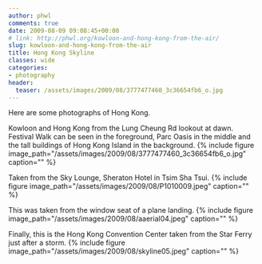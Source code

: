 ```yaml
---
author: phwl
comments: true
date: 2009-08-09 09:08:45+00:00
# link: http://phwl.org/kowloon-and-hong-kong-from-the-air/
slug: kowloon-and-hong-kong-from-the-air
title: Hong Kong Skyline
classes: wide
categories:
- photography
header:
  teaser: /assets/images/2009/08/3777477460_3c36654fb6_o.jpg
---
```


Here are some photographs of Hong Kong.

Kowloon and Hong Kong from the Lung Cheung Rd lookout at dawn. Festival Walk can be seen in the foreground, Parc Oasis in the middle and the tall buildings of Hong Kong Island in the background.
{% include figure image_path="/assets/images/2009/08/3777477460_3c36654fb6_o.jpg" caption="" %}
<!-- more -->
Taken from the Sky Lounge, Sheraton Hotel in Tsim Sha Tsui.
{% include figure image_path="/assets/images/2009/08/P1010009.jpeg" caption="" %}

This was taken from the window seat of a plane landing.
{% include figure image_path="/assets/images/2009/08/aaerial04.jpeg" caption="" %}

Finally, this is the Hong Kong Convention Center taken from the Star Ferry just after a storm.
{% include figure image_path="/assets/images/2009/08/skyline05.jpeg" caption="" %}


